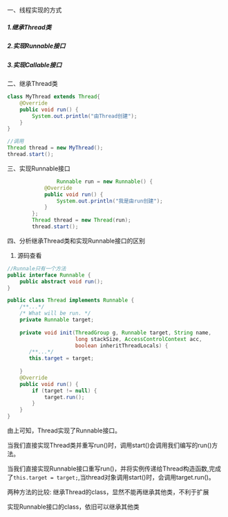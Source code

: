 ##### 

一、线程实现的方式

##### 1.继承Thread类

##### 2.实现Runnable接口

##### 3.实现Callable接口

二、继承Thread类

```java
class MyThread extends Thread{
    @Override
    public void run() {
        System.out.println("由Thread创建");
    }
}

//调用
Thread thread = new MyThread();
thread.start();
```

三、实现Runnable接口

```java
				Runnable run = new Runnable() {
            @Override
            public void run() {
                System.out.println("我是由run创建");
            }
        };
        Thread thread = new Thread(run);
        thread.start();
```

四、分析继承Thread类和实现Runnable接口的区别

1. 源码查看

```java
//Runnale只有一个方法
public interface Runnable {
    public abstract void run();
}

public class Thread implements Runnable {
    /**...*/
    /* What will be run. */
    private Runnable target;
  
    private void init(ThreadGroup g, Runnable target, String name,
                      long stackSize, AccessControlContext acc,
                      boolean inheritThreadLocals) {
       /**...*/
       this.target = target;
        
    }
  	@Override
    public void run() {
        if (target != null) {
            target.run();
        }
    }
}
```

由上可知，Thread实现了Runnable接口。

当我们直接实现Thread类并重写run()时，调用start()会调用我们编写的run()方法。

当我们直接实现Runnable接口重写run()，并将实例传递给Thread构造函数,完成了`this.target = target;`,当thread对象调用start()时，会调用target.run()。

两种方法的比较:
继承Thread的class，显然不能再继承其他类，不利于扩展

实现Runnable接口的class，依旧可以继承其他类